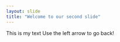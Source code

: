 ```yaml
---
layout: slide
title: "Welcome to our second slide"
---
```

This is my text
Use the left arrow to go back!
